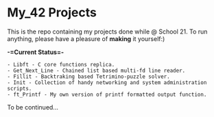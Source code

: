 # My_42 Projects
This is the repo containing my projects done while @ School 21.
To run anything, please have a pleasure of **making** it yourself:)

**-=Current Status=-**
```
- Libft - C core functions replica.
- Get_Next_Line - Chained list based multi-fd line reader.
- Fillit - Backtraking based Tetrimino-puzzle solver.
- Init - Collection of handy networking and system administration scripts.
- ft_Printf - My own version of printf formatted output function.
```

To be continued...
